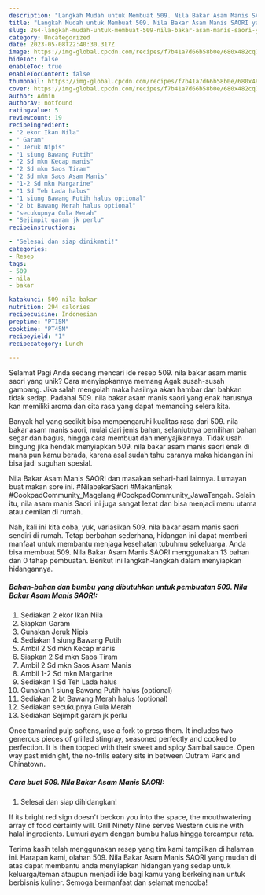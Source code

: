 ```yaml
---
description: "Langkah Mudah untuk Membuat 509. Nila Bakar Asam Manis SAORI yang Lezat, Mantap"
title: "Langkah Mudah untuk Membuat 509. Nila Bakar Asam Manis SAORI yang Lezat, Mantap"
slug: 264-langkah-mudah-untuk-membuat-509-nila-bakar-asam-manis-saori-yang-lezat-mantap
category: Uncategorized
date: 2023-05-08T22:40:30.317Z
image: https://img-global.cpcdn.com/recipes/f7b41a7d66b58b0e/680x482cq70/509-nila-bakar-asam-manis-saori-foto-resep-utama.jpg
hideToc: false
enableToc: true
enableTocContent: false
thumbnail: https://img-global.cpcdn.com/recipes/f7b41a7d66b58b0e/680x482cq70/509-nila-bakar-asam-manis-saori-foto-resep-utama.jpg
cover: https://img-global.cpcdn.com/recipes/f7b41a7d66b58b0e/680x482cq70/509-nila-bakar-asam-manis-saori-foto-resep-utama.jpg
author: Admin
authorAv: notfound
ratingvalue: 5
reviewcount: 19
recipeingredient:
- "2 ekor Ikan Nila"
- " Garam"
- " Jeruk Nipis"
- "1 siung Bawang Putih"
- "2 Sd mkn Kecap manis"
- "2 Sd mkn Saos Tiram"
- "2 Sd mkn Saos Asam Manis"
- "1-2 Sd mkn Margarine"
- "1 Sd Teh Lada halus"
- "1 siung Bawang Putih halus optional"
- "2 bt Bawang Merah halus optional"
- "secukupnya Gula Merah"
- "Sejimpit garam jk perlu"
recipeinstructions:

- "Selesai dan siap dinikmati!"
categories:
- Resep
tags:
- 509
- nila
- bakar

katakunci: 509 nila bakar 
nutrition: 294 calories
recipecuisine: Indonesian
preptime: "PT15M"
cooktime: "PT45M"
recipeyield: "1"
recipecategory: Lunch

---
```



Selamat Pagi Anda sedang mencari ide resep 509. nila bakar asam manis saori yang unik? Cara menyiapkannya memang Agak susah-susah gampang. Jika salah mengolah maka hasilnya akan hambar dan bahkan tidak sedap. Padahal 509. nila bakar asam manis saori yang enak harusnya kan memiliki aroma dan cita rasa yang dapat memancing selera kita.


Banyak hal yang sedikit bisa mempengaruhi kualitas rasa dari 509. nila bakar asam manis saori, mulai dari jenis bahan, selanjutnya pemilihan bahan segar dan bagus, hingga cara membuat dan menyajikannya. Tidak usah bingung jika hendak menyiapkan 509. nila bakar asam manis saori enak di mana pun kamu berada, karena asal sudah tahu caranya maka hidangan ini bisa jadi suguhan spesial.

Nila Bakar Asam Manis SAORI dan masakan sehari-hari lainnya. Lumayan buat makan sore ini. #NilabakarSaori #MakanEnak #CookpadCommunity_Magelang #CookpadCommunity_JawaTengah. Selain itu, nila asam manis Saori ini juga sangat lezat dan bisa menjadi menu utama atau cemilan di rumah.


Nah, kali ini kita coba, yuk, variasikan 509. nila bakar asam manis saori sendiri di rumah. Tetap berbahan sederhana, hidangan ini dapat memberi manfaat untuk membantu menjaga kesehatan tubuhmu sekeluarga. Anda bisa membuat 509. Nila Bakar Asam Manis SAORI menggunakan 13 bahan dan 0 tahap pembuatan. Berikut ini langkah-langkah dalam menyiapkan hidangannya.

<!--inarticleads1-->

##### Bahan-bahan dan bumbu yang dibutuhkan untuk pembuatan 509. Nila Bakar Asam Manis SAORI:

1. Sediakan 2 ekor Ikan Nila
1. Siapkan  Garam
1. Gunakan  Jeruk Nipis
1. Sediakan 1 siung Bawang Putih
1. Ambil 2 Sd mkn Kecap manis
1. Siapkan 2 Sd mkn Saos Tiram
1. Ambil 2 Sd mkn Saos Asam Manis
1. Ambil 1-2 Sd mkn Margarine
1. Sediakan 1 Sd Teh Lada halus
1. Gunakan 1 siung Bawang Putih halus (optional)
1. Sediakan 2 bt Bawang Merah halus (optional)
1. Sediakan secukupnya Gula Merah
1. Sediakan Sejimpit garam jk perlu


Once tamarind pulp softens, use a fork to press them. It includes two generous pieces of grilled stingray, seasoned perfectly and cooked to perfection. It is then topped with their sweet and spicy Sambal sauce. Open way past midnight, the no-frills eatery sits in between Outram Park and Chinatown. 

<!--inarticleads2-->

##### Cara buat 509. Nila Bakar Asam Manis SAORI:


1. Selesai dan siap dihidangkan!

If its bright red sign doesn&#39;t beckon you into the space, the mouthwatering array of food certainly will. Grill Ninety Nine serves Western cuisine with halal ingredients. Lumuri ayam dengan bumbu halus hingga tercampur rata. 

Terima kasih telah menggunakan resep yang tim kami tampilkan di halaman ini. Harapan kami, olahan 509. Nila Bakar Asam Manis SAORI yang mudah di atas dapat membantu anda menyiapkan hidangan yang sedap untuk keluarga/teman ataupun menjadi ide bagi kamu yang berkeinginan untuk berbisnis kuliner. Semoga bermanfaat dan selamat mencoba!
